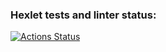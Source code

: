 ### Hexlet tests and linter status:
[![Actions Status](https://github.com/IrinaKurb/frontend-project-44/workflows/hexlet-check/badge.svg)](https://github.com/IrinaKurb/frontend-project-44/actions)